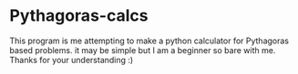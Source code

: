 # Pythagoras-calcs
This program is me attempting to make a python calculator for Pythagoras based problems.
it may be simple but I am a beginner so bare with me.
Thanks for your understanding :)
